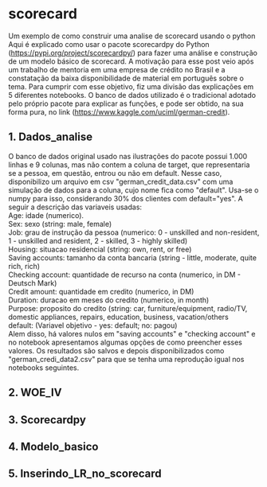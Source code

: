 # scorecard
Um exemplo de como construir uma analise de scorecard usando o python
Aqui é explicado como usar o pacote scorecardpy do Python (https://pypi.org/project/scorecardpy/) para fazer uma análise e construção de um modelo básico de scorecard. A motivação para esse post veio após um trabalho de mentoria em uma empresa de crédito no Brasil e a constatação da baixa disponibilidade de material em português sobre o tema. Para cumprir com esse objetivo, fiz uma divisão das explicações em 5 diferentes notebooks. O banco de dados utilizado é o tradicional adotado pelo próprio pacote para explicar as funções, e pode ser obtido, na sua forma pura, no link (https://www.kaggle.com/uciml/german-credit).

## 1. Dados_analise
   O banco de dados original usado nas ilustrações do pacote possui 1.000 linhas e 9 colunas, mas não contem a coluna de target, que representaria se a pessoa, em questão, entrou ou não em default. Nesse caso, disponibilizo um arquivo em csv "german_credit_data.csv" com uma simulação de dados para a coluna, cujo nome fica como "default". Usa-se o numpy para isso, considerando 30% dos clientes com default="yes". A seguir a descrição das variaveis usadas:  <br>
Age: idade (numerico). <br>
Sex: sexo (string: male, female) <br>
Job: grau de instrução da pessoa (numerico: 0 - unskilled and non-resident, 1 - unskilled and resident, 2 - skilled, 3 - highly skilled) <br>
Housing: situacao residencial (string: own, rent, or free) <br>
Saving accounts: tamanho da conta bancaria (string - little, moderate, quite rich, rich) <br>
Checking account: quantidade de recurso na conta (numerico, in DM - Deutsch Mark) <br>
Credit amount: quantidade em credito (numerico, in DM) <br>
Duration: duracao em meses do credito (numerico, in month) <br>
Purpose: proposito do credito (string: car, furniture/equipment, radio/TV, domestic appliances, repairs, education, business, vacation/others <br>
default: (Variavel objetivo - yes: default; no: pagou) <br>
  Alem disso, há valores nulos em "saving accounts" e "checking account" e no notebook apresentamos algumas opções de como preencher esses valores. Os resultados são salvos e depois disponibilizados como "german_credi_data2.csv" para que se tenha uma reprodução igual nos notebooks seguintes. 
   
## 2. WOE_IV


## 3. Scorecardpy


## 4. Modelo_basico


## 5. Inserindo_LR_no_scorecard
